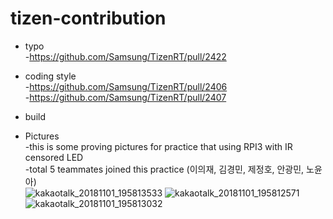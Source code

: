 # tizen-contribution
* typo  
-https://github.com/Samsung/TizenRT/pull/2422
  
* coding style  
-https://github.com/Samsung/TizenRT/pull/2406  
-https://github.com/Samsung/TizenRT/pull/2407

* build

* Pictures  
-this is some proving pictures for practice that using RPI3 with IR censored LED  
-total 5 teammates joined this practice (이의재, 김경민, 제정호, 안광민, 노윤아)  
![kakaotalk_20181101_195813533](https://user-images.githubusercontent.com/23470768/47869090-5aabfd80-de49-11e8-8a62-bec0615a2bf4.jpg)
![kakaotalk_20181101_195812571](https://user-images.githubusercontent.com/23470768/47869155-89c26f00-de49-11e8-82f1-bb8f92d681c5.jpg)
![kakaotalk_20181101_195813032](https://user-images.githubusercontent.com/23470768/47869159-8d55f600-de49-11e8-868b-5db8ebc94ead.jpg) 
